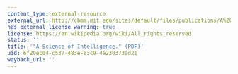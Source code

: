 ```yaml
---
content_type: external-resource
external_url: http://cbmm.mit.edu/sites/default/files/publications/A%20Science%20of%20Intelligence.pdf
has_external_license_warning: true
license: https://en.wikipedia.org/wiki/All_rights_reserved
status: ''
title: '"A Science of Intelligence." (PDF)'
uid: 6f20ec04-c537-483e-83c9-4a230373ad21
wayback_url: ''
---
```

